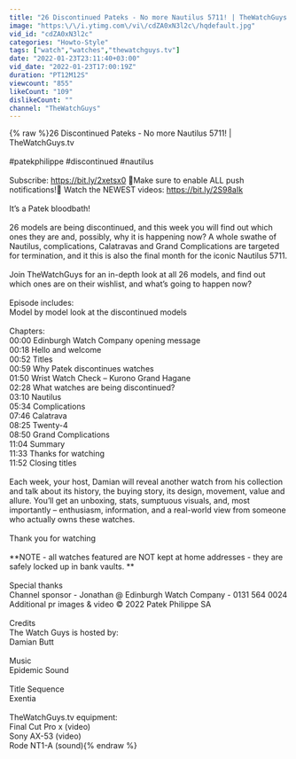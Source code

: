 ```yaml
---
title: "26 Discontinued Pateks - No more Nautilus 5711! | TheWatchGuys.tv"
image: "https:\/\/i.ytimg.com\/vi\/cdZA0xN3l2c\/hqdefault.jpg"
vid_id: "cdZA0xN3l2c"
categories: "Howto-Style"
tags: ["watch","watches","thewatchguys.tv"]
date: "2022-01-23T23:11:40+03:00"
vid_date: "2022-01-23T17:00:19Z"
duration: "PT12M12S"
viewcount: "855"
likeCount: "109"
dislikeCount: ""
channel: "TheWatchGuys"
---
```

{% raw %}26 Discontinued Pateks - No more Nautilus 5711! | TheWatchGuys.tv<br /><br />#patekphilippe #discontinued #nautilus<br /><br />Subscribe: <a rel="nofollow" target="blank" href="https://bit.ly/2xetsx0">https://bit.ly/2xetsx0</a> 🔔Make sure to enable ALL push notifications!🔔 Watch the NEWEST videos: <a rel="nofollow" target="blank" href="https://bit.ly/2S98aIk">https://bit.ly/2S98aIk</a><br /><br />It’s a Patek bloodbath!<br /><br />26 models are being discontinued, and this week you will find out which ones they are and, possibly, why it is happening now? A whole swathe of Nautilus, complications, Calatravas and Grand Complications are targeted for termination, and it this is also the final month for the iconic Nautilus 5711.<br /><br />Join TheWatchGuys for an in-depth look at all 26 models, and find out which ones are on their wishlist, and what’s going to happen now?<br /><br />Episode includes:<br />Model by model look at the discontinued models<br /><br />Chapters:<br />00:00 Edinburgh Watch Company opening message<br />00:18 Hello and welcome<br />00:52 Titles<br />00:59 Why Patek discontinues watches<br />01:50 Wrist Watch Check – Kurono Grand Hagane<br />02:28 What watches are being discontinued?<br />03:10 Nautilus<br />05:34 Complications<br />07:46 Calatrava<br />08:25 Twenty-4<br />08:50 Grand Complications<br />11:04 Summary<br />11:33 Thanks for watching<br />11:52 Closing titles<br /><br />Each week, your host, Damian will reveal another watch from his collection and talk about its history, the buying story, its design, movement, value and allure. You’ll get an unboxing, stats, sumptuous visuals, and, most importantly – enthusiasm, information, and a real-world view from someone who actually owns these watches.<br /><br />Thank you for watching<br /><br />**NOTE - all watches featured are NOT kept at home addresses - they are safely locked up in bank vaults. **<br /><br />Special thanks<br />Channel sponsor - Jonathan @ Edinburgh Watch Company - 0131 564 0024<br />Additional pr images &amp; video © 2022 Patek Philippe SA<br /><br />Credits<br />The Watch Guys is hosted by:<br />Damian Butt<br /><br />Music<br />Epidemic Sound<br /><br />Title Sequence<br />Exentia<br /><br />TheWatchGuys.tv equipment:<br />Final Cut Pro x (video)<br />Sony AX-53 (video)<br />Rode NT1-A (sound){% endraw %}
